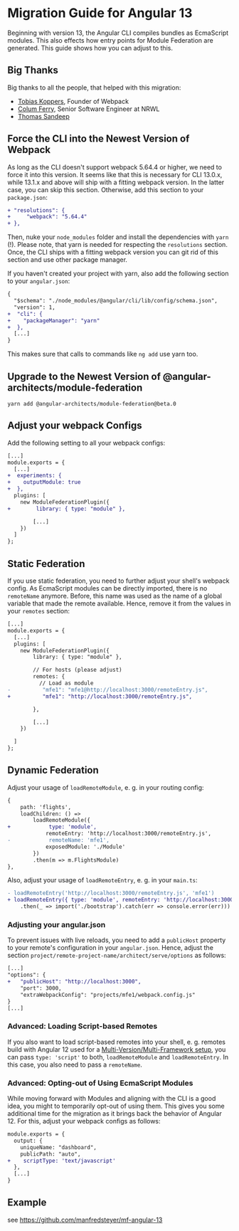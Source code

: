 # Migration Guide for Angular 13

Beginning with version 13, the Angular CLI compiles bundles as EcmaScript modules. This also effects how entry points for Module Federation are generated. This guide shows how you can adjust to this.

## Big Thanks

Big thanks to all the people, that helped with this migration:

- [Tobias Koppers](https://twitter.com/wSokra), Founder of Webpack
- [Colum Ferry](https://twitter.com/ferrycolum), Senior Software Engineer 
at NRWL
- [Thomas Sandeep](https://github.com/SandeepThomas)


## Force the CLI into the Newest Version of Webpack

As long as the CLI doesn't support webpack 5.64.4 or higher, we need to force it into this version. It seems like that this is necessary for CLI 13.0.x, while 13.1.x and above will ship with a fitting webpack version. In the latter case, you can skip this section. Otherwise, add this section to your ``package.json``:

```diff
+ "resolutions": {
+     "webpack": "5.64.4"
+ },
```

Then, nuke your ``node_modules`` folder and install the dependencies with ``yarn`` (!). Please note, that yarn is needed for respecting the ``resolutions`` section. Once, the CLI ships with a fitting webpack version you can git rid of this section and use other package manager.

If you haven't created your project with yarn, also add the following section to your ``angular.json``:

```diff
{
  "$schema": "./node_modules/@angular/cli/lib/config/schema.json",
  "version": 1,
+  "cli": {
+    "packageManager": "yarn"
+  },
  [...]
}
```

This makes sure that calls to commands like ``ng add`` use yarn too.

## Upgrade to the Newest Version of @angular-architects/module-federation

```
yarn add @angular-architects/module-federation@beta.0
```

## Adjust your webpack Configs

Add the following setting to all your webpack configs:

```diff
[...]
module.exports = {
  [...]
+  experiments: {
+    outputModule: true
+  },
  plugins: [
    new ModuleFederationPlugin({
+        library: { type: "module" },

        [...]
    })
  ]
};
```

## Static Federation

If you use static federation, you need to further adjust your shell's webpack config. As EcmaScript modules can be directly imported, there is no ``remoteName`` anymore. Before, this name was used as the name of a global variable that made the remote available. Hence, remove it from the values in your ``remotes`` section:

```diff
[...]
module.exports = {
  [...]
  plugins: [
    new ModuleFederationPlugin({
        library: { type: "module" },

        // For hosts (please adjust)
        remotes: {
          // Load as module
-          "mfe1": "mfe1@http://localhost:3000/remoteEntry.js", 
+          "mfe1": "http://localhost:3000/remoteEntry.js", 

        },

        [...]
    })

  ]
};
```

## Dynamic Federation

Adjust your usage of ``loadRemoteModule``, e. g. in your routing config:

```diff
{
    path: 'flights',
    loadChildren: () =>
        loadRemoteModule({
+            type: 'module',
            remoteEntry: 'http://localhost:3000/remoteEntry.js',
-            remoteName: 'mfe1',
            exposedModule: './Module'
        })
        .then(m => m.FlightsModule)
},
```

Also, adjust your usage of ``loadRemoteEntry``, e. g. in your ``main.ts``:

```diff
- loadRemoteEntry('http://localhost:3000/remoteEntry.js', 'mfe1')
+ loadRemoteEntry({ type: 'module', remoteEntry: 'http://localhost:3000/remoteEntry.js'})
	.then(_ => import('./bootstrap').catch(err => console.error(err)))

```

### Adjusting your angular.json

To prevent issues with live reloads, you need to add a ``publicHost`` property to your remote's configuration in your ``angular.json``. Hence, adjust the section ``project/remote-project-name/architect/serve/options`` as follows:

```diff
[...]
"options": {
+   "publicHost": "http://localhost:3000",
    "port": 3000,
    "extraWebpackConfig": "projects/mfe1/webpack.config.js"
}
[...]
```

### Advanced: Loading Script-based Remotes

If you also want to load script-based remotes into your shell, e. g. remotes build with Angular 12 used for a [Multi-Version/Multi-Framework setup](https://www.npmjs.com/package/@angular-architects/module-federation-tools), you can pass ``type: 'script'`` to both, ``loadRemoteModule`` and ``loadRemoteEntry``. In this case, you also need to pass a ``remoteName``.

### Advanced: Opting-out of Using EcmaScript Modules

While moving forward with Modules and aligning with the CLI is a good idea, you might to temporarily opt-out of using them. This gives you some additional time for the migration as it brings back the behavior of Angular 12. For this, adjust your webpack configs as follows:

```diff
module.exports = {
  output: {
    uniqueName: "dashboard",
    publicPath: "auto",
+    scriptType: 'text/javascript'
  }, 
  [...]
}
```

## Example

see https://github.com/manfredsteyer/mf-angular-13
